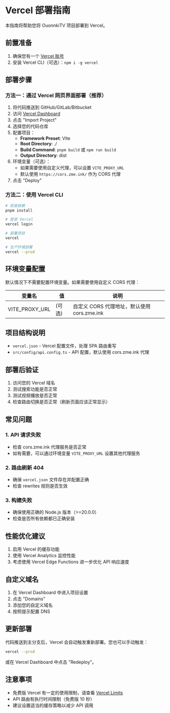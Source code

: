 # Vercel 部署指南

本指南将帮助您将 OuonnkiTV 项目部署到 Vercel。

## 前置准备

1. 确保您有一个 [Vercel 账号](https://vercel.com)
2. 安装 Vercel CLI（可选）：`npm i -g vercel`

## 部署步骤

### 方法一：通过 Vercel 网页界面部署（推荐）

1. 将代码推送到 GitHub/GitLab/Bitbucket
2. 访问 [Vercel Dashboard](https://vercel.com/new)
3. 点击 "Import Project"
4. 选择您的代码仓库
5. 配置项目：
   - **Framework Preset**: Vite
   - **Root Directory**: ./
   - **Build Command**: `pnpm build` 或 `npm run build`
   - **Output Directory**: dist
6. 环境变量（可选）：
   - 如果需要使用自定义代理，可以设置 `VITE_PROXY_URL`
   - 默认使用 `https://cors.zme.ink/` 作为 CORS 代理
7. 点击 "Deploy"

### 方法二：使用 Vercel CLI

```bash
# 安装依赖
pnpm install

# 登录 Vercel
vercel login

# 部署项目
vercel

# 生产环境部署
vercel --prod
```

## 环境变量配置

默认情况下不需要配置环境变量。如果需要使用自定义 CORS 代理：

| 变量名 | 值 | 说明 |
|--------|-----|------|
| VITE_PROXY_URL | (可选) | 自定义 CORS 代理地址，默认使用 cors.zme.ink |

## 项目结构说明

- `vercel.json` - Vercel 配置文件，处理 SPA 路由重写
- `src/config/api.config.ts` - API 配置，默认使用 cors.zme.ink 代理

## 部署后验证

1. 访问您的 Vercel 域名
2. 测试搜索功能是否正常
3. 测试视频播放是否正常
4. 检查路由切换是否正常（刷新页面应该正常显示）

## 常见问题

### 1. API 请求失败
- 检查 cors.zme.ink 代理服务是否正常
- 如有需要，可以通过环境变量 `VITE_PROXY_URL` 设置其他代理服务

### 2. 路由刷新 404
- 确保 `vercel.json` 文件存在并配置正确
- 检查 rewrites 规则是否生效

### 3. 构建失败
- 确保使用正确的 Node.js 版本（>=20.0.0）
- 检查是否所有依赖都已正确安装

## 性能优化建议

1. 启用 Vercel 的缓存功能
2. 使用 Vercel Analytics 监控性能
3. 考虑使用 Vercel Edge Functions 进一步优化 API 响应速度

## 自定义域名

1. 在 Vercel Dashboard 中进入项目设置
2. 点击 "Domains"
3. 添加您的自定义域名
4. 按照提示配置 DNS

## 更新部署

代码推送到主分支后，Vercel 会自动触发重新部署。您也可以手动触发：

```bash
vercel --prod
```

或在 Vercel Dashboard 中点击 "Redeploy"。

## 注意事项

- 免费版 Vercel 有一定的使用限制，请查看 [Vercel Limits](https://vercel.com/docs/limits)
- API 路由有执行时间限制（免费版 10 秒）
- 建议设置适当的缓存策略以减少 API 调用 